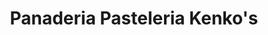 ---
title: "Panaderia Pasteleria Kenko's"
url: /callao/panaderia-pasteleria-kenkos/
shop: Bäckerei
---